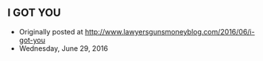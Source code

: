 ## I GOT YOU

 * Originally posted at http://www.lawyersgunsmoneyblog.com/2016/06/i-got-you
 * Wednesday, June 29, 2016

